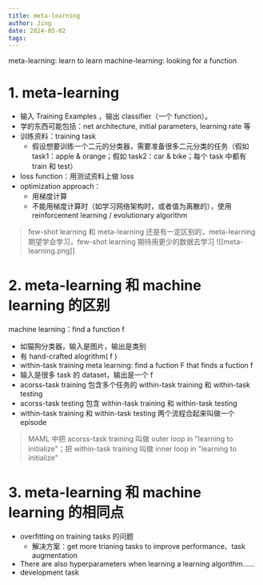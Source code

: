 ```yaml
---
title: meta-learning
author: Jing
date: 2024-05-02
tags:
---
```

 meta-learning: learn to learn
 machine-learning: looking for a function

# 1. meta-learning
- 输入 Training Examples ，输出 classifier（一个 function）。
- 学的东西可能包括：net architecture, initial parameters, learning rate 等
- 训练资料：training task
	- 假设想要训练一个二元的分类器，需要准备很多二元分类的任务（假如 task1：apple & orange；假如 task2：car & bike；每个 task 中都有 train 和 test）
- loss function：用测试资料上做 loss
- optimization approach：
	- 用梯度计算
	- 不能用梯度计算时（如学习网络架构时，或者值为离散的），使用 reinforcement learning / evolutionary algorithm
> few-shot learning 和 meta-learning 还是有一定区别的，meta-learning 期望学会学习，few-shot learning 期待用更少的数据去学习
![[meta-learning.png]]

# 2. meta-learning 和 machine learning 的区别

machine learning：find a function f
- 如猫狗分类器，输入是图片，输出是类别
- 有 hand-crafted alogrithm( f )
- within-task training
meta learning: find a fuction F that finds a fuction f
- 输入是很多 task 的 dataset，输出是一个 f
- acorss-task training 包含多个任务的 within-task training 和 within-task testing
- acorss-task testing 包含 within-task training 和 within-task testing
- within-task training 和 within-task testing 两个流程合起来叫做一个 episode 
> MAML 中把 acorss-task training 叫做 outer loop in "learning to initialize"；把 within-task training 叫做 inner loop in "learning to initialize"

# 3. meta-learning 和 machine learning 的相同点
- overfitting on training tasks 的问题
	- 解决方案：get more trianing tasks to improve performance、task augmentation
- There are also hyperparameters when learning a learning algorithm……
- development task
